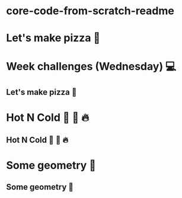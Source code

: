 # core-code-from-scratch-readme
<h1>Let's make pizza 🍕</h1>
<h1>Week challenges (Wednesday) 💻</h1>
<h2>Let's make pizza 🍕</h2>

<h1>Hot N Cold 🤒 🧊 🔥</h1>
<h2>Hot N Cold 🤒 🧊 🔥</h2>

<h1>Some geometry 📐</h1>
<h2>Some geometry 📐</h2>
